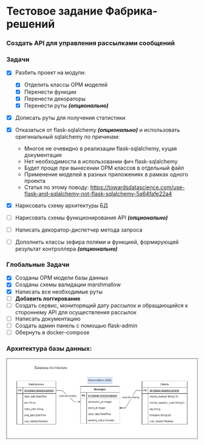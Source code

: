 # Тестовое задание Фабрика-решений
### Создать API для управления рассылками сообщений

### Задачи
- [x] Разбить проект на модули:
  - [x] Отделить классы ОРМ моделей
  - [x] Перенести функции 
  - [x] Перенести декораторы
  - [x] Перенести руты _**(опционально)**_
- [x] Дописать руты для получения статистики
- [x] Отказаться от flask-sqlalchemy _**(опционально)**_ и использовать оригинальный sqlalchemy по причинам:
  - Многое не очевидно в реализации flask-sqlalchemy, куцая документация
  - Нет необходимости в использовании фич flask-sqlalchemy
  - Будет проще при вынесении ОРМ классов в отдельный файл
  - Применение моделей в разных приложениях в рамках одного проекта
  - Статья по этому поводу: https://towardsdatascience.com/use-flask-and-sqlalchemy-not-flask-sqlalchemy-5a64fafe22a4
- [x] Нарисовать схему архитектуры БД
- [ ] Нарисовать схемы функционирования API _**(опционально)**_ 
- [ ] Написать декоратор-диспетчер метода запроса
- [ ] Дополнить классы зефира полями и функцией, формирующей результат контроллера _**(опционально)**_


### Глобальные Задачи
- [x] Созданы ОРМ модели базы данных
- [x] Созданы схемы валидации marshmallow
- [x] Написать все необходимые руты
- [ ] __**Добавить логгирование**__ 
- [ ] Создать сервис, мониторящий дату рассылок и обращающийся к стороннему API для осуществления рассылок
- [ ] Написать документацию
- [ ] Создать админ панель c помощью flask-admin
- [ ] Обернуть в docker-compose

### Архитектура базы данных:

![plot](assets/fabrique-database-schema.png)
